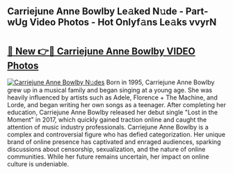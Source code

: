## Carriejune Anne Bowlby Le𝚊ked N𝚞de - Part-wUg Video Photos - Hot Onlyf𝚊ns Le𝚊ks vvyrN

# <h2><a href="http://ab42602.deff.icu/?id=Carriejune+Anne+Bowlby">🔗 New 👉🔴 Carriejune Anne Bowlby VIDEO Photos</a></h2>

[![Carriejune Anne Bowlby N𝚞des](https://i.imgur.com/rIISA9y.gif)](http://ab42602.deff.icu/?id=Carriejune+Anne+Bowlby)
Born in 1995, Carriejune Anne Bowlby grew up in a musical family and began singing at a young age. She was heavily influenced by artists such as Adele, Florence + The Machine, and Lorde, and began writing her own songs as a teenager. After completing her education, Carriejune Anne Bowlby released her debut single "Lost in the Moment" in 2017, which quickly gained traction online and caught the attention of music industry professionals. Carriejune Anne Bowlby is a complex and controversial figure who has defied categorization. Her unique brand of online presence has captivated and enraged audiences, sparking discussions about censorship, sexualization, and the nature of online communities. While her future remains uncertain, her impact on online culture is undeniable.
